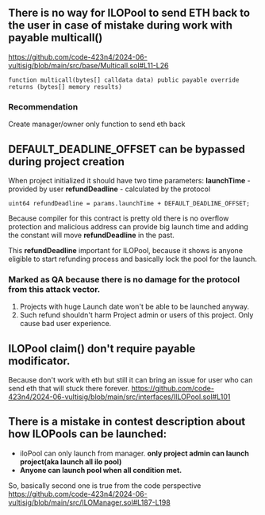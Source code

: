 ## There is no way for ILOPool to send ETH back to the user in case of mistake during work with payable **multicall()**
https://github.com/code-423n4/2024-06-vultisig/blob/main/src/base/Multicall.sol#L11-L26

```
function multicall(bytes[] calldata data) public payable override returns (bytes[] memory results) 
```

### Recommendation
Create manager/owner only function to send eth back

## DEFAULT_DEADLINE_OFFSET can be bypassed during project creation
When project initialized it should have two time parameters:
**launchTime** - provided by user
**refundDeadline** - calculated by the protocol
```
uint64 refundDeadline = params.launchTime + DEFAULT_DEADLINE_OFFSET;
```

Because compiler for this contract is pretty old there is no overflow protection and malicious address can provide big launch time and adding the constant will move **refundDeadline** in the past.

This **refundDeadline** important for ILOPool, because it shows is anyone eligible to start refunding process and basically lock the pool for the launch.

### Marked as QA because there is no damage for the protocol from this attack vector.
1) Projects with huge Launch date won't be able to be launched anyway.
2) Such refund shouldn't harm Project admin or users of this project. Only cause bad user experience.

## ILOPool **claim()** don't require payable modificator.
Because don't work with eth but still it can bring an issue for user who can send eth that will stuck there forever.
https://github.com/code-423n4/2024-06-vultisig/blob/main/src/interfaces/IILOPool.sol#L101

## There is a mistake in contest description about how ILOPools can be launched:
+ iloPool can only launch from manager. **only project admin can launch project(aka launch all ilo pool)**
+ **Anyone can launch pool when all condition met.**

So, basically second one is true from the code perspective https://github.com/code-423n4/2024-06-vultisig/blob/main/src/ILOManager.sol#L187-L198